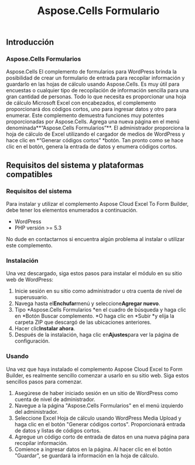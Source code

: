 ﻿---
title: Aspose.Cells Formulario
second_title: Aspose.Cells Cloud Documen
type: docs
url: /es/aspose-cells-forms/
description: Aspose.Cells La nube admite Excel para crear, convertir, fusionar, dividir, proteger, operar objetos internos, etc.
weight: 10
kwords: Excel, Office Nube, REST API, Hoja de cálculo, PDF, CSV, Json, Markdwon, Aspose.Cells Formularios
---
## **Introducción**
### **Aspose.Cells Formularios**
Aspose.Cells El complemento de formularios para WordPress brinda la posibilidad de crear un formulario de entrada para recopilar información y guardarlo en las hojas de cálculo usando Aspose.Cells. Es muy útil para encuestas o cualquier tipo de recopilación de información sencilla para una gran cantidad de personas. Todo lo que necesita es proporcionar una hoja de cálculo Microsoft Excel con encabezados, el complemento proporcionará dos códigos cortos, uno para ingresar datos y otro para enumerar. Este complemento demuestra funciones muy potentes proporcionadas por Aspose.Cells. Agrega una nueva página en el menú denominada**“Aspose.Cells Formularios”**. El administrador proporciona la hoja de cálculo de Excel utilizando el cargador de medios de WordPress y hace clic en \*“Generar códigos cortos” \*botón. Tan pronto como se hace clic en el botón, genera la entrada de datos y enumera códigos cortos.
## **Requisitos del sistema y plataformas compatibles**
### **Requisitos del sistema**
Para instalar y utilizar el complemento Aspose Cloud Excel To Form Builder, debe tener los elementos enumerados a continuación.

- WordPress
- PHP versión >= 5.3

No dude en contactarnos si encuentra algún problema al instalar o utilizar este complemento.
### **Instalación**
Una vez descargado, siga estos pasos para instalar el módulo en su sitio web de WordPress:

1. Inicie sesión en su sitio como administrador u otra cuenta de nivel de superusuario.
1. Navega hasta el**Enchufar**menú y seleccione**Agregar nuevo**.
1. Tipo \*Aspose.Cells Formularios \*en el cuadro de búsqueda y haga clic en \*Botón Buscar complemento. \*O haga clic en \*Subir \*y elija la carpeta ZIP que descargó de las ubicaciones anteriores.
1. Hacer clic**Instalar ahora**.
1. Después de la instalación, haga clic en**Ajustes**para ver la página de configuración.
### **Usando**
Una vez que haya instalado el complemento Aspose Cloud Excel to Form Builder, es realmente sencillo comenzar a usarlo en su sitio web. Siga estos sencillos pasos para comenzar.

1. Asegúrese de haber iniciado sesión en un sitio de WordPress como cuenta de nivel de administrador.
1. Navegue a la página "Aspose.Cells Formularios" en el menú izquierdo del administrador.
1.  Seleccione Excel Hoja de cálculo usando WordPress Media Upload y haga clic en el botón "Generar códigos cortos". Proporcionará entrada de datos y listas de códigos cortos.
1. Agregue un código corto de entrada de datos en una nueva página para recopilar información.
1.  Comience a ingresar datos en la página. Al hacer clic en el botón "Guardar", se guardará la información en la hoja de cálculo.
